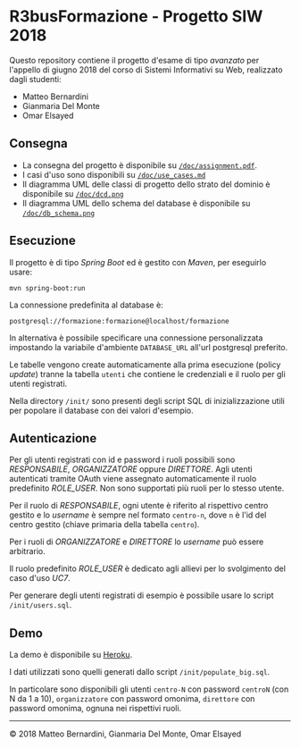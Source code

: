 R3busFormazione - Progetto SIW 2018
===================================

Questo repository contiene il progetto d'esame di tipo *avanzato* per l'appello di giugno 2018 del corso di Sistemi Informativi su Web, realizzato dagli studenti:

- Matteo Bernardini
- Gianmaria Del Monte
- Omar Elsayed


Consegna
--------

- La consegna del progetto è disponibile su [`/doc/assignment.pdf`][assignment].
- I casi d'uso sono disponibili su [`/doc/use_cases.md`][usecases]
- Il diagramma UML delle classi di progetto dello strato del dominio è disponibile su [`/doc/dcd.png`][dcd]
- Il diagramma UML dello schema del database è disponibile su [`/doc/db_schema.png`][db]


Esecuzione
----------

Il progetto è di tipo *Spring Boot* ed è gestito con *Maven*, per eseguirlo usare:

	mvn spring-boot:run

La connessione predefinita al database è:

	postgresql://formazione:formazione@localhost/formazione

In alternativa è possibile specificare una connessione personalizzata impostando la variabile d'ambiente `DATABASE_URL` all'url postgresql preferito.

Le tabelle vengono create automaticamente alla prima esecuzione (policy *update*) tranne la tabella `utenti` che contiene le credenziali e il ruolo per gli utenti registrati.

Nella directory `/init/` sono presenti degli script SQL di inizializzazione utili per popolare il database con dei valori d'esempio.


Autenticazione
--------------

Per gli utenti registrati con id e password i ruoli possibili sono *RESPONSABILE*, *ORGANIZZATORE* oppure *DIRETTORE*. Agli utenti autenticati tramite OAuth viene assegnato automaticamente il ruolo predefinito *ROLE_USER*. Non sono supportati più ruoli per lo stesso utente.

Per il ruolo di *RESPONSABILE*, ogni utente è riferito al rispettivo centro gestito e lo *username* è sempre nel formato `centro-n`, dove `n` è l'id del centro gestito (chiave primaria della tabella `centro`).

Per i ruoli di *ORGANIZZATORE* e *DIRETTORE* lo *username* può essere arbitrario.

Il ruolo predefinito *ROLE_USER* è dedicato agli allievi per lo svolgimento del caso d'uso *UC7*.

Per generare degli utenti registrati di esempio è possibile usare lo script `/init/users.sql`.


Demo
----

La demo è disponibile su [Heroku][hk].

I dati utilizzati sono quelli generati dallo script `/init/populate_big.sql`.

In particolare sono disponibili gli utenti `centro-N` con password `centroN` (con N da 1 a 10), `organizzatore` con password omonima, `direttore` con password omonima, ognuna nei rispettivi ruoli.


-----------------------------------------------------------
© 2018 Matteo Bernardini, Gianmaria Del Monte, Omar Elsayed



[assignment]: doc/assignment.pdf
[usecases]: doc/use_cases.md
[dcd]: doc/dcd.png
[db]: doc/db_schema.png
[hk]: https://r3bus-formazione.herokuapp.com/